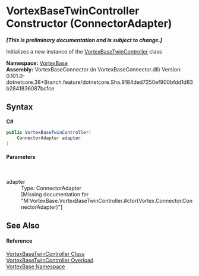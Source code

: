 # VortexBaseTwinController Constructor (ConnectorAdapter)
 _**\[This is preliminary documentation and is subject to change.\]**_

Initializes a new instance of the <a href="T_VortexBase_VortexBaseTwinController.md">VortexBaseTwinController</a> class

**Namespace:**&nbsp;<a href="N_VortexBase.md">VortexBase</a><br />**Assembly:**&nbsp;VortexBaseConnector (in VortexBaseConnector.dll) Version: 0.101.0-dotnetcore.38+Branch.feature/dotnetcore.Sha.9184ded7250ef900bfdd1d83b2841836087bcfce

## Syntax

**C#**<br />
``` C#
public VortexBaseTwinController(
	ConnectorAdapter adapter
)
```


#### Parameters
&nbsp;<dl><dt>adapter</dt><dd>Type: ConnectorAdapter<br />\[Missing <param name="adapter"/> documentation for "M:VortexBase.VortexBaseTwinController.#ctor(Vortex.Connector.ConnectorAdapter)"\]</dd></dl>

## See Also


#### Reference
<a href="T_VortexBase_VortexBaseTwinController.md">VortexBaseTwinController Class</a><br /><a href="Overload_VortexBase_VortexBaseTwinController__ctor.md">VortexBaseTwinController Overload</a><br /><a href="N_VortexBase.md">VortexBase Namespace</a><br />